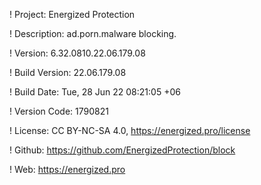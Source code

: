! Project: Energized Protection

! Description: ad.porn.malware blocking.

! Version: 6.32.0810.22.06.179.08

! Build Version: 22.06.179.08

! Build Date: Tue, 28 Jun 22 08:21:05 +06

! Version Code: 1790821

! License: CC BY-NC-SA 4.0, https://energized.pro/license

! Github: https://github.com/EnergizedProtection/block

! Web: https://energized.pro
